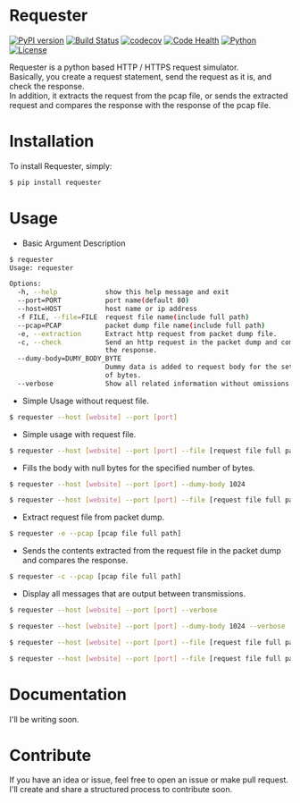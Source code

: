 # Requester

[![PyPI version](https://badge.fury.io/py/requester.svg)](https://github.com/kssim/requester)
[![Build Status](https://travis-ci.org/kssim/requester.svg?branch=master)](https://github.com/kssim/requester)
[![codecov](https://codecov.io/gh/kssim/requester/branch/master/graph/badge.svg)](https://github.com/kssim/requester)
[![Code Health](https://landscape.io/github/kssim/requester/master/landscape.svg?style=flat)](https://github.com/kssim/requester)
[![Python](https://img.shields.io/badge/python-2.7-brightgreen.svg?style=flat)](https://github.com/kssim/requester)
[![License](https://img.shields.io/badge/license-MIT-blue.svg?style=flat)](https://github.com/kssim/requester)

Requester is a python based HTTP / HTTPS request simulator.  
Basically, you create a request statement, send the request as it is, and check the response.  
In addition, it extracts the request from the pcap file, or sends the extracted request and compares the response with the response of the pcap file.  


# Installation
To install Requester, simply:
```bash
$ pip install requester
```


# Usage
* Basic Argument Description

```bash
$ requester
Usage: requester

Options:
  -h, --help            show this help message and exit
  --port=PORT           port name(default 80)
  --host=HOST           host name or ip address
  -f FILE, --file=FILE  request file name(include full path)
  --pcap=PCAP           packet dump file name(include full path)
  -e, --extraction      Extract http request from packet dump file.
  -c, --check           Send an http request in the packet dump and compare
                        the response.
  --dumy-body=DUMY_BODY_BYTE
                        Dummy data is added to request body for the set number
                        of bytes.
  --verbose             Show all related information without omissions.
```


* Simple Usage without request file.

```bash
$ requester --host [website] --port [port]
```


* Simple usage with request file.

```bash
$ requester --host [website] --port [port] --file [request file full path]
```


* Fills the body with null bytes for the specified number of bytes.

```bash
$ requester --host [website] --port [port] --dumy-body 1024

$ requester --host [website] --port [port] --file [request file full path] --dumy-body 1024
```


* Extract request file from packet dump.

```bash
$ requester -e --pcap [pcap file full path]
```


* Sends the contents extracted from the request file in the packet dump and compares the response.

```bash
$ requester -c --pcap [pcap file full path]
```


* Display all messages that are output between transmissions.


```bash
$ requester --host [website] --port [port] --verbose

$ requester --host [website] --port [port] --dumy-body 1024 --verbose

$ requester --host [website] --port [port] --file [request file full path] --verbose

$ requester --host [website] --port [port] --file [request file full path] --dumy-body 1024 --verbose
```



# Documentation
I'll be writing soon.



# Contribute
If you have an idea or issue, feel free to open an issue or make pull request.  
I'll create and share a structured process to contribute soon.
